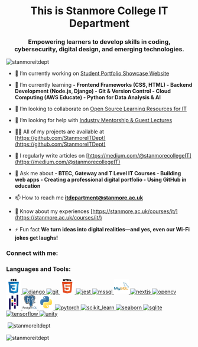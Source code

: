 <h1 align="center">This is Stanmore College IT Department</h1>
<h3 align="center">Empowering learners to develop skills in coding, cybersecurity, digital design, and emerging technologies.</h3>

<p align="left"> <img src="https://komarev.com/ghpvc/?username=stanmoreitdept&label=Profile%20views&color=0e75b6&style=flat" alt="stanmoreitdept" /> </p>

- 🔭 I’m currently working on [Student Portfolio Showcase Website](https://github.com/Stanmore-College/student-portfolio-showcase)

- 🌱 I’m currently learning **- Frontend Frameworks (CSS, HTML) - Backend Development (Node.js, Django) - Git & Version Control - Cloud Computing (AWS Educate) - Python for Data Analysis & AI**

- 👯 I’m looking to collaborate on [Open Source Learning Resources for IT](https://github.com/Stanmore-College/open-learning-resources)

- 🤝 I’m looking for help with [Industry Mentorship & Guest Lectures](https://stanmore.ac.uk/employers/)

- 👨‍💻 All of my projects are available at [https://github.com/StanmoreITDept](https://github.com/StanmoreITDept)

- 📝 I regularly write articles on [https://medium.com/@stanmorecollegeIT](https://medium.com/@stanmorecollegeIT)

- 💬 Ask me about **- BTEC, Gateway and T Level IT Courses - Building web apps - Creating a professional digital portfolio - Using GitHub in education**

- 📫 How to reach me **itdepartment@stanmore.ac.uk**

- 📄 Know about my experiences [https://stanmore.ac.uk/courses/it/](https://stanmore.ac.uk/courses/it/)

- ⚡ Fun fact **We turn ideas into digital realities—and yes, even our Wi-Fi jokes get laughs!**

<h3 align="left">Connect with me:</h3>
<p align="left">
</p>

<h3 align="left">Languages and Tools:</h3>
<p align="left"> <a href="https://www.w3schools.com/css/" target="_blank" rel="noreferrer"> <img src="https://raw.githubusercontent.com/devicons/devicon/master/icons/css3/css3-original-wordmark.svg" alt="css3" width="40" height="40"/> </a> <a href="https://www.djangoproject.com/" target="_blank" rel="noreferrer"> <img src="https://cdn.worldvectorlogo.com/logos/django.svg" alt="django" width="40" height="40"/> </a> <a href="https://git-scm.com/" target="_blank" rel="noreferrer"> <img src="https://www.vectorlogo.zone/logos/git-scm/git-scm-icon.svg" alt="git" width="40" height="40"/> </a> <a href="https://www.w3.org/html/" target="_blank" rel="noreferrer"> <img src="https://raw.githubusercontent.com/devicons/devicon/master/icons/html5/html5-original-wordmark.svg" alt="html5" width="40" height="40"/> </a> <a href="https://jestjs.io" target="_blank" rel="noreferrer"> <img src="https://www.vectorlogo.zone/logos/jestjsio/jestjsio-icon.svg" alt="jest" width="40" height="40"/> </a> <a href="https://www.microsoft.com/en-us/sql-server" target="_blank" rel="noreferrer"> <img src="https://www.svgrepo.com/show/303229/microsoft-sql-server-logo.svg" alt="mssql" width="40" height="40"/> </a> <a href="https://www.mysql.com/" target="_blank" rel="noreferrer"> <img src="https://raw.githubusercontent.com/devicons/devicon/master/icons/mysql/mysql-original-wordmark.svg" alt="mysql" width="40" height="40"/> </a> <a href="https://nextjs.org/" target="_blank" rel="noreferrer"> <img src="https://cdn.worldvectorlogo.com/logos/nextjs-2.svg" alt="nextjs" width="40" height="40"/> </a> <a href="https://opencv.org/" target="_blank" rel="noreferrer"> <img src="https://www.vectorlogo.zone/logos/opencv/opencv-icon.svg" alt="opencv" width="40" height="40"/> </a> <a href="https://pandas.pydata.org/" target="_blank" rel="noreferrer"> <img src="https://raw.githubusercontent.com/devicons/devicon/2ae2a900d2f041da66e950e4d48052658d850630/icons/pandas/pandas-original.svg" alt="pandas" width="40" height="40"/> </a> <a href="https://www.postgresql.org" target="_blank" rel="noreferrer"> <img src="https://raw.githubusercontent.com/devicons/devicon/master/icons/postgresql/postgresql-original-wordmark.svg" alt="postgresql" width="40" height="40"/> </a> <a href="https://www.python.org" target="_blank" rel="noreferrer"> <img src="https://raw.githubusercontent.com/devicons/devicon/master/icons/python/python-original.svg" alt="python" width="40" height="40"/> </a> <a href="https://pytorch.org/" target="_blank" rel="noreferrer"> <img src="https://www.vectorlogo.zone/logos/pytorch/pytorch-icon.svg" alt="pytorch" width="40" height="40"/> </a> <a href="https://scikit-learn.org/" target="_blank" rel="noreferrer"> <img src="https://upload.wikimedia.org/wikipedia/commons/0/05/Scikit_learn_logo_small.svg" alt="scikit_learn" width="40" height="40"/> </a> <a href="https://seaborn.pydata.org/" target="_blank" rel="noreferrer"> <img src="https://seaborn.pydata.org/_images/logo-mark-lightbg.svg" alt="seaborn" width="40" height="40"/> </a> <a href="https://www.sqlite.org/" target="_blank" rel="noreferrer"> <img src="https://www.vectorlogo.zone/logos/sqlite/sqlite-icon.svg" alt="sqlite" width="40" height="40"/> </a> <a href="https://www.tensorflow.org" target="_blank" rel="noreferrer"> <img src="https://www.vectorlogo.zone/logos/tensorflow/tensorflow-icon.svg" alt="tensorflow" width="40" height="40"/> </a> <a href="https://unity.com/" target="_blank" rel="noreferrer"> <img src="https://www.vectorlogo.zone/logos/unity3d/unity3d-icon.svg" alt="unity" width="40" height="40"/> </a> </p>

<p>&nbsp;<img align="center" src="https://github-readme-stats.vercel.app/api?username=stanmoreitdept&show_icons=true&locale=en" alt="stanmoreitdept" /></p>

<p><img align="center" src="https://github-readme-streak-stats.herokuapp.com/?user=stanmoreitdept&" alt="stanmoreitdept" /></p>
